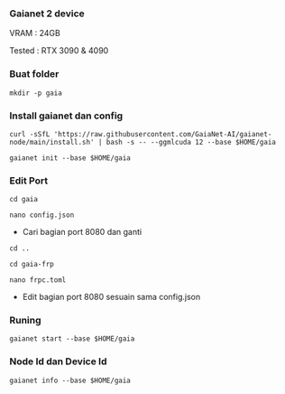 ### Gaianet 2 device 
VRAM : 24GB


Tested : RTX 3090 & 4090

### Buat folder
```
mkdir -p gaia
```
### Install gaianet dan config
```
curl -sSfL 'https://raw.githubusercontent.com/GaiaNet-AI/gaianet-node/main/install.sh' | bash -s -- --ggmlcuda 12 --base $HOME/gaia
```
```
gaianet init --base $HOME/gaia
```
### Edit Port
```
cd gaia
```
```
nano config.json
```
* Cari bagian port 8080 dan ganti
```
cd ..
```
```
cd gaia-frp
```
```
nano frpc.toml
```
* Edit bagian port 8080 sesuain sama config.json
### Runing
```
gaianet start --base $HOME/gaia
```
### Node Id dan Device Id
```
gaianet info --base $HOME/gaia
```
